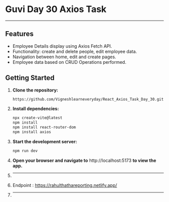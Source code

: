 # Guvi Day 30 Axios Task 
---
## Features

- Employee Details display using Axios Fetch API.
- Functionality: create and delete people, edit employee data.
- Navigation between home, edit and create pages.
- Employee data based on CRUD Operations performed.

## Getting Started

1. **Clone the repository:**

   ```bash
   https://github.com/Vigneshlearneveryday/React_Axios_Task_Day_30.git

   ```

2. **Install dependencies:**

   ```bash
   npx create-vite@latest
   npm install
   npm install react-router-dom
   npm install axios

   ```

3. **Start the development server:**

   ```bash
   npm run dev
   
   ```

4. **Open your browser and navigate to** http://localhost:5173 **to view the app.**
5. ---

6. Endpoint : https://rahulthathareporting.netlify.app/
7. ---
